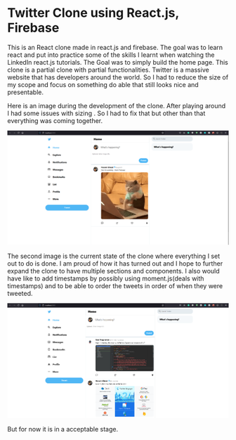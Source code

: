 # Twitter Clone using React.js, Firebase
This is an React clone made in react.js and firebase. The goal was to learn react and put into practice some of the skills I learnt when watching the LinkedIn react.js tutorials. The Goal was to simply build the home page. This clone is a partial clone with partial functionalities. Twitter is a massive website that has developers around the world. So I had to reduce the size of my scope and focus on something do able that still looks nice and presentable. 

Here is an image during the development of the clone. After playing around I had some issues with sizing . So I had to fix that but other than that everything was coming together.

![twitter_clone_img01](/images/twitter_clone_img01.PNG)

The second image is the current state of the clone where everything I set out to do is done. I am proud of how it has turned out and I hope to further expand the clone to have multiple sections and components. I also would have like to add timestamps by possibly using moment.js(deals with timestamps) and to be able to order the tweets in order of when they were tweeted. 

![twitter_clone_img02](/images/twitter_clone_img02.PNG)

But for now it is in a acceptable stage.

